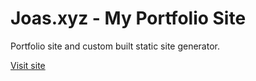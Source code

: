 # Joas.xyz - My Portfolio Site

Portfolio site and custom built static site generator.

[Visit site](https://joas.xyz)
